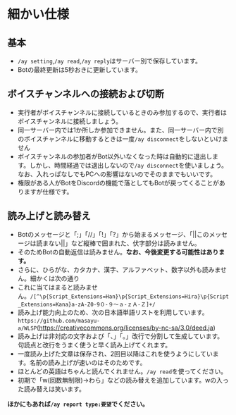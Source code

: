 # 細かい仕様
## 基本
- `/ay setting`,`/ay read`,`/ay reply`はサーバー別で保存しています。
- Botの最終更新は5秒おきに更新しています。
## ボイスチャンネルへの接続および切断
- 実行者がボイスチャンネルに接続しているときのみ参加するので、実行者はボイスチャンネルに接続しましょう。
- 同一サーバー内では1か所しか参加できません。また、同一サーバー内で別のボイスチャンネルに移動するときは一度`/ay disconnect`をしないといけません
- ボイスチャンネルの参加者がBot以外いなくなった時は自動的に退出します。しかし、時間経過では退出しないので`/ay disconnect`を使いましょう。なお、入れっぱなしでもPCへの影響はないのでそのままでもいいです。
- 権限がある人がBotをDiscordの機能で落としてもBotが戻ってくることがありますが仕様です。
## 読み上げと読み替え
- Botのメッセージと「;」「//」「!」「?」から始まるメッセージ、「||このメッセージは読まない||」など縦棒で囲まれた、伏字部分は読みません。
- そのためBotの自動返信は読みません。**なお、今後変更する可能性はあります。**
- さらに、ひらがな、カタカナ、漢字、アルファベット、数字以外も読みません。細かくは次の通り
- これに当てはまると読みません。`/[^\p{Script_Extensions=Han}\p{Script_Extensions=Hira}\p{Script_Extensions=Kana}a-zA-Z0-9０-９～ａ-ｚＡ-Ｚ]+/`
- 読み上げ能力向上のため、次の日本語単語リストを利用しています。`https://github.com/masayu-a/WLSP`(https://creativecommons.org/licenses/by-nc-sa/3.0/deed.ja)
- 読み上げは非対応の文字および「、」「。」改行で分割して生成しています。句読点と改行をうまく使うと早く読み上げてくれます。
- 一度読み上げた文章は保存され、2回目以降はこれを使うようにしています。名前の読み上げが速いのはそのためです。
- ほとんどの英語はちゃんと読んでくれません。`/ay read`を使ってください。
- 初期で「w(回数無制限)→わら」などの読み替えを追加しています。wの入った読み替えは笑います。  

**ほかにもあれば`/ay report type:要望`でください。**

